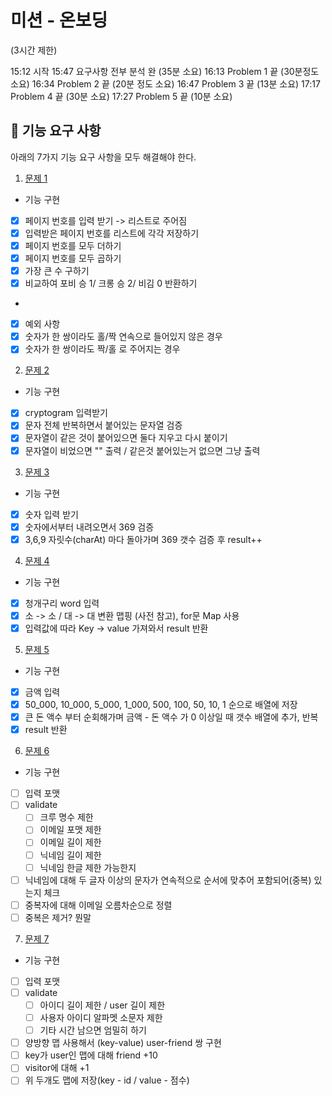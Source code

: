 # 미션 - 온보딩
(3시간 제한)

15:12 시작
15:47 요구사항 전부 분석 완 (35분 소요)
16:13 Problem 1 끝 (30분정도 소요)
16:34 Problem 2 끝 (20분 정도 소요)
16:47 Problem 3 끝 (13분 소요)
17:17 Problem 4 끝 (30분 소요)
17:27 Problem 5 끝 (10분 소요)



## 🚀 기능 요구 사항
아래의 7가지 기능 요구 사항을 모두 해결해야 한다.

1. [문제 1](./docs/PROBLEM1.md)
 - 기능 구현
  - [X] 페이지 번호를 입력 받기 -> 리스트로 주어짐
  - [X] 입력받은 페이지 번호를 리스트에 각각 저장하기
  - [X] 페이지 번호를 모두 더하기
  - [X] 페이지 번호를 모두 곱하기
  - [X] 가장 큰 수 구하기
  - [X] 비교하여 포비 승 1/ 크롱 승 2/ 비김 0 반환하기
  - 
 - [X] 예외 사항
  - [X] 숫자가 한 쌍이라도 홀/짝 연속으로 들어있지 않은 경우
  - [X] 숫자가 한 쌍이라도 짝/홀 로 주어지는 경우

2. [문제 2](./docs/PROBLEM2.md)
 - 기능 구현
  - [X] cryptogram 입력받기
  - [X] 문자 전체 반복하면서 붙어있는 문자열 검증
  - [X] 문자열이 같은 것이 붙어있으면 둘다 지우고 다시 붙이기
  - [X] 문자열이 비었으면 "" 출력 / 같은것 붙어있는거 없으면 그냥 출력

3. [문제 3](./docs/PROBLEM3.md)
 - 기능 구현
  - [X] 숫자 입력 받기
  - [X] 숫자에서부터 내려오면서 369 검증
  - [X] 3,6,9 자릿수(charAt) 마다 돌아가며 369 갯수 검증 후 result++

4. [문제 4](./docs/PROBLEM4.md)
 - 기능 구현
  - [X] 청개구리 word 입력
  - [X] 소 -> 소 / 대 -> 대 변환 맵핑 (사전 참고), for문 Map 사용
  - [X] 입력값에 따라 Key -> value 가져와서 result 반환

5. [문제 5](./docs/PROBLEM5.md)
 - 기능 구현
  - [X] 금액 입력 
  - [X] 50_000, 10_000, 5_000, 1_000, 500, 100, 50, 10, 1 순으로 배열에 저장
  - [X] 큰 돈 액수 부터 순회해가며 금액 - 돈 액수 가 0 이상일 때 갯수 배열에 추가, 반복
  - [X] result 반환

6. [문제 6](./docs/PROBLEM6.md)
 - 기능 구현
  - [ ] 입력 포맷
  - [ ] validate
    - [ ] 크루 명수 제한
    - [ ] 이메일 포맷 제한
    - [ ] 이메일 길이 제한
    - [ ] 닉네임 길이 제한
    - [ ] 닉네임 한글 제한 가능한지
  - [ ] 닉네임에 대해 두 글자 이상의 문자가 연속적으로 순서에 맞추어 포함되어(중복) 있는지 체크
  - [ ] 중복자에 대해 이메일 오름차순으로 정렬
  - [ ] 중복은 제거? 뭔말

7. [문제 7](./docs/PROBLEM7.md)
 - 기능 구현
  - [ ] 입력 포맷
  - [ ] validate
    - [ ] 아이디 길이 제한 / user 길이 제한
    - [ ] 사용자 아이디 알파멧 소문자 제한
    - [ ] 기타 시간 남으면 엄밀히 하기
  - [ ] 양방향 맵 사용해서 (key-value) user-friend 쌍 구현
  - [ ] key가 user인 맵에 대해 friend +10
  - [ ] visitor에 대해 +1
  - [ ] 위 두개도 맵에 저장(key - id / value - 점수)